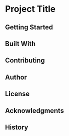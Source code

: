 # Project Title

## Getting Started

## Built With

## Contributing

## Author

## License

## Acknowledgments

## History


